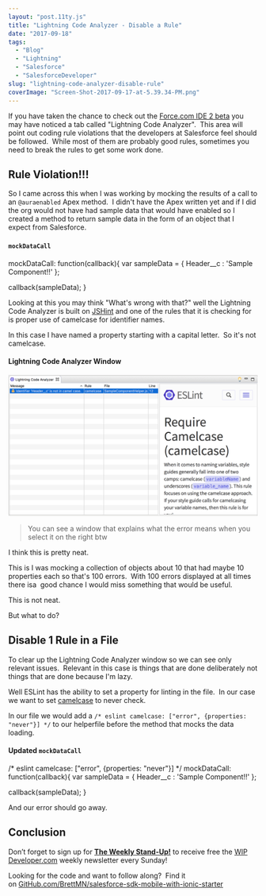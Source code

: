 ```yaml
---
layout: "post.11ty.js"
title: "Lightning Code Analyzer - Disable a Rule"
date: "2017-09-18"
tags: 
  - "Blog"
  - "Lightning"
  - "Salesforce"
  - "SalesforceDeveloper"
slug: "lightning-code-analyzer-disable-rule"
coverImage: "Screen-Shot-2017-09-17-at-5.39.34-PM.png"
---
```


If you have taken the chance to check out the [Force.com IDE 2 beta](https://developer.salesforce.com/tools/forceide2) you may have noticed a tab called "Lightning Code Analyzer".  This area will point out coding rule violations that the developers at Salesforce feel should be followed.  While most of them are probably good rules, sometimes you need to break the rules to get some work done.

## Rule Violation!!!

So I came across this when I was working by mocking the results of a call to an `@auraenabled` Apex method.  I didn't have the Apex written yet and if I did the org would not have had sample data that would have enabled so I created a method to return sample data in the form of an object that I expect from Salesforce.

#### `mockDataCall`

mockDataCall: function(callback){
  var sampleData = {
    Header\_\_c : 'Sample Component!!'
  };

  callback(sampleData);
}

Looking at this you may think "What's wrong with that?" well the Lightning Code Analyzer is built on [JSHint](http://jshint.com/) and one of the rules that it is checking for is proper use of camelcase for identifier names.

In this case I have named a property starting with a capital letter.  So it's not camelcase.

#### Lightning Code Analyzer Window

![Lightning Code Analyzer Window](images/Screen-Shot-2017-09-17-at-5.18.47-PM.png)

> You can see a window that explains what the error means when you select it on the right btw

I think this is pretty neat.

This is I was mocking a collection of objects about 10 that had maybe 10 properties each so that's 100 errors.  With 100 errors displayed at all times there isa  good chance I would miss something that would be useful.

This is not neat.

But what to do?

## Disable 1 Rule in a File

To clear up the Lightning Code Analyzer window so we can see only relevant issues.  Relevant in this case is things that are done deliberately not things that are done because I'm lazy.

Well ESLint has the ability to set a property for linting in the file.  In our case we want to set [camelcase](https://eslint.org/docs/rules/camelcase#never) to never check.

In our file we would add a `/* eslint camelcase: ["error", {properties: "never"}] */` to our helperfile before the method that mocks the data loading.

#### Updated `mockDataCall`

/\* eslint camelcase: \["error", {properties: "never"}\] \*/
mockDataCall: function(callback){
  var sampleData = {
    Header\_\_c : 'Sample Component!!'
  };

  callback(sampleData);
}

And our error should go away.

## Conclusion

Don’t forget to sign up for [**The Weekly Stand-Up!**](https://wipdeveloper.wpcomstaging.com/newsletter/) to receive free the [WIP Developer.com](https://wipdeveloper.wpcomstaging.com/) weekly newsletter every Sunday!

Looking for the code and want to follow along?  Find it on [GitHub.com/BrettMN/salesforce-sdk-mobile-with-ionic-starter](https://github.com/BrettMN/salesforce-sdk-mobile-with-ionic-starter)

